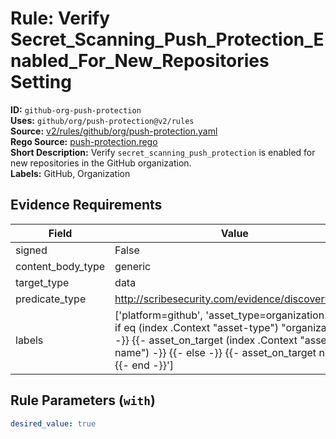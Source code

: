 # Rule: Verify Secret_Scanning_Push_Protection_Enabled_For_New_Repositories Setting  
**ID:** `github-org-push-protection`  
**Uses:** `github/org/push-protection@v2/rules`  
**Source:** [v2/rules/github/org/push-protection.yaml](https://github.com/scribe-public/sample-policies/v2/rules/github/org/push-protection.yaml)  
**Rego Source:** [push-protection.rego](https://github.com/scribe-public/sample-policies/v2/rules/github/org/push-protection.rego)  
**Short Description:** Verify `secret_scanning_push_protection` is enabled for new repositories in the GitHub organization.  
**Labels:** GitHub, Organization  

## Evidence Requirements  
| Field | Value |
|-------|-------|
| signed | False |
| content_body_type | generic |
| target_type | data |
| predicate_type | http://scribesecurity.com/evidence/discovery/v0.1 |
| labels | ['platform=github', 'asset_type=organization', '{{- if eq (index .Context "asset-type") "organization" -}} {{- asset_on_target (index .Context "asset-name") -}} {{- else -}} {{- asset_on_target nil -}} {{- end -}}'] |

## Rule Parameters (`with`)  
```yaml
desired_value: true
```

